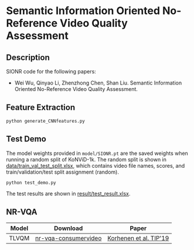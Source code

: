 # Semantic Information Oriented No-Reference Video Quality Assessment

## Description
SIONR code for the following papers:

- Wei Wu, Qinyao Li, Zhenzhong Chen, Shan Liu. Semantic Information Oriented No-Reference Video Quality Assessment.

## Feature Extraction
```
python generate_CNNfeatures.py
```

## Test Demo
The model weights provided in `model/SIONR.pt` are the saved weights when running a random split of KoNViD-1k. The random split is shown in [data/train_val_test_split.xlsx](https://github.com/lorenzowu/SIONR/blob/master/data/train_val_test_split.xlsx), which contains video file names, scores, and train/validation/test split assignment (random).
```
python test_demo.py
```
The test results are shown in [result/test_result.xlsx](https://github.com/lorenzowu/SIONR/blob/master/result/test_result.xlsx).

## NR-VQA
|    Model   | Download            | Paper             |
|:------------:|:-------------------:|:-------------------:|
| TLVQM       | [nr-vqa-consumervideo](https://github.com/jarikorhonen/nr-vqa-consumervideo) | [Korhenen et al. TIP'19](https://ieeexplore.ieee.org/document/8742797)
